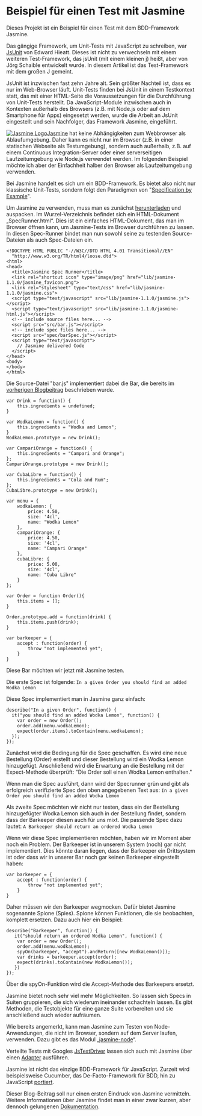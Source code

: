 Beispiel für einen Test mit Jasmine
===================================

Dieses Projekt ist ein Beispiel für einen Test mit dem BDD-Framework Jasmine.

Das gängige Framework, um Unit-Tests mit JavaScript zu schreiben, war [JsUnit](http://www.jsunit.net/ "Homepage von JsUnit") von Edward Hieatt. Dieses ist nicht zu verwechseln mit einem weiteren Test-Framework, das jsUnit (mit einem kleinen j) heißt, aber von Jörg Schaible entwickelt wurde. In diesem Artikel ist das Test-Framework mit dem großen J gemeint.

JsUnit ist inzwischen fast zehn Jahre alt. Sein größter Nachteil ist, dass es nur im Web-Browser läuft. Unit-Tests finden bei JsUnit in einem Testkontext statt, das mit einer HTML-Seite die Voraussetzungen für die Durchführung von Unit-Tests herstellt. Da JavaScript-Module inzwischen auch in Kontexten außerhalb des Browsers (z.B. mit Node.js oder auf dem Smartphone für Apps) eingesetzt werden, wurde die Arbeit an JsUnit eingestellt und sein Nachfolger, das Framework Jasmine, eingeführt.

[![](http://blog.holisticon.de/wp-content/uploads/2012/01/jasmine_logo.png "Jasmine Logo")](http://blog.holisticon.de/wp-content/uploads/2012/01/jasmine_logo.png)[Jasmine](http://pivotal.github.com/jasmine/ "Jasmine auf GitHub") hat keine Abhängigkeiten zum Webbrowser als Ablaufumgebung. Daher kann es nicht nur im Browser (z.B. in einer statischen Webseite als Testumgebung), sondern auch außerhalb, z.B. auf einem Continuous Integration-Server oder einer serverseitigen Laufzeitumgebung wie Node.js verwendet werden. Im folgenden Beispiel möchte ich aber der Einfachheit halber den Browser als Laufzeitumgebung verwenden.

Bei Jasmine handelt es sich um ein BDD-Framework. Es bietet also nicht nur klassische Unit-Tests, sondern folgt den Paradigmen von "[Specification by Example](http://en.wikipedia.org/wiki/Behavior_Driven_Development "BDD in der Wikipedia")".<!--more-->

Um Jasmine zu verwenden, muss man es zunächst [herunterladen](http://pivotal.github.com/jasmine/download.html "Download-Link für Jasmine") und auspacken. Im Wurzel-Verzeichnis befindet sich ein HTML-Dokument „SpecRunner.html“. Dies ist ein einfaches HTML-Dokument, das man im Browser öffnen kann, um Jasmine-Tests im Browser durchführen zu lassen. In diesen Spec-Runner bindet man nun sowohl seine zu testenden Source-Dateien als auch Spec-Dateien ein.


	<!DOCTYPE HTML PUBLIC "-//W3C//DTD HTML 4.01 Transitional//EN"
	  "http://www.w3.org/TR/html4/loose.dtd">
	<html>
	<head>
	  <title>Jasmine Spec Runner</title>
	  <link rel="shortcut icon" type="image/png" href="lib/jasmine-1.1.0/jasmine_favicon.png">
	  <link rel="stylesheet" type="text/css" href="lib/jasmine-1.1.0/jasmine.css">
	  <script type="text/javascript" src="lib/jasmine-1.1.0/jasmine.js"></script>
	  <script type="text/javascript" src="lib/jasmine-1.1.0/jasmine-html.js"></script>
	  <!-- include source files here... -->
	  <script src="src/bar.js"></script>
	  <!-- include spec files here... -->
	  <script src="spec/barSpec.js"></script>
	  <script type="text/javascript">
	    // Jasmine delivered Code
	  </script>
	</head>
	<body>
	</body>
	</html>

Die Source-Datei "bar.js" implementiert dabei die Bar, die bereits im [vorherigen Blogbeitrag](http://blog.holisticon.de/2011/10/behavioural-driven-development-mit-jasmine-und-javascript-teil-1/ "Behavioural Driven Development mit Jasmine und JavaScript (Teil 1)") beschrieben wurde.

	var Drink = function() {
	    this.ingredients = undefined;
	}

	var WodkaLemon = function() {
	    this.ingredients = "Wodka and Lemon";
	}
	WodkaLemon.prototype = new Drink();

	var CampariOrange = function() {
	    this.ingredients = "Campari and Orange";
	};
	CampariOrange.prototype = new Drink();

	var CubaLibre = function() {
	    this.ingredients = "Cola and Rum";
	};
	CubaLibre.prototype = new Drink();

	var menu = {
	    wodkaLemon: {
	        price: 4.50,
	        size: '4cl',
	        name: "Wodka Lemon"
	    },
	    campariOrange: {
	        price: 4.50,
	        size: '4cl',
	        name: "Campari Orange"
	    },
	    cubaLibre: {
	        price: 5.00,
	        size: '4cl',
	        name: "Cuba Libre"
	    }
	};

	var Order = function Order(){
	    this.items = [];
	}

	Order.prototype.add = function(drink) {
	    this.items.push(drink);
	}

	var barkeeper = {
	    accept : function(order) {
	        throw "not implemented yet";
	    }
	}

Diese Bar möchten wir jetzt mit Jasmine testen.

Die erste Spec ist folgende:
`
In a given Order
you should find an added Wodka Lemon
`

Diese Spec implementiert man in Jasmine ganz einfach:

	describe("In a given Order", function() {
	  it("you should find an added Wodka Lemon", function() {
	    var order = new Order();
	    order.add(menu.wodkaLemon);
	    expect(order.items).toContain(menu.wodkaLemon);
	  });
	});

Zunächst wird die Bedingung für die Spec geschaffen. Es wird eine neue Bestellung (Order) erstellt und dieser Bestellung wird ein Wodka Lemon hinzugefügt. Anschließend wird die Erwartung an die Bestellung mit der Expect-Methode überprüft: "Die Order soll einen Wodka Lemon enthalten."

Wenn man die Spec ausführt, dann wird der Specrunner grün und gibt als erfolgreich verifizierte Spec den oben angegebenen Text aus:
`
In a given Order
you should find an added Wodka Lemon
`

Als zweite Spec möchten wir nicht nur testen, dass ein der Bestellung hinzugefügter Wodka Lemon sich auch in der Bestellung findet, sondern dass der Barkeeper diesen auch für uns mixt. Die passende Spec dazu lautet:
`
A Barkeeper
should return an ordered Wodka Lemon
`

Wenn wir diese Spec implementieren möchten, haben wir im Moment aber noch ein Problem. Der Barkeeper ist in unserem System (noch) gar nicht implementiert. Dies könnte daran liegen, dass der Barkeeper ein Drittsystem ist oder dass wir in unserer Bar noch gar keinen Barkeeper eingestellt haben:

	var barkeeper = {
	    accept : function(order) {
	        throw "not implemented yet";
	    }
	}

Daher müssen wir den Barkeeper wegmocken. Dafür bietet Jasmine sogenannte Spione (Spies). Spione können Funktionen, die sie beobachten, komplett ersetzen. Dazu auch hier ein Beispiel:

	describe("Barkeeper", function() {
	   it("should return an ordered Wodka Lemon", function() {
	    var order = new Order();
	    order.add(menu.wodkaLemon);
	    spyOn(barkeeper, "accept").andReturn([new WodkaLemon()]);
	    var drinks = barkeeper.accept(order);
	    expect(drinks).toContain(new WodkaLemon());
	   })
	});

Über die spyOn-Funktion wird die Accept-Methode des Barkeepers ersetzt.

Jasmine bietet noch sehr viel mehr Möglichkeiten. So lassen sich Specs in Suiten gruppieren, die sich wiederum ineinander schachteln lassen. Es gibt Methoden, die Testobjekte für eine ganze Suite vorbereiten und sie anschließend auch wieder aufräumen.

Wie bereits angemerkt, kann man Jasmine zum Testen von Node-Anwendungen, die nicht im Browser, sondern auf dem Server laufen, verwenden. Dazu gibt es das Modul „[jasmine-node](https://github.com/mhevery/jasmine-node "Jasmine Node.js-Modul")“.

Verteilte Tests mit Googles [JsTestDriver](http://code.google.com/p/js-test-driver "Google JsTestDriver") lassen sich auch mit Jasmine über einen [Adapter](https://github.com/ibolmo/jasmine-jstd-adapter "Jasmine JSTestDriver Adapter") ausführen.

Jasmine ist nicht das einzige BDD-Framework für JavaScript. Zurzeit wird beispielsweise Cucumber, das De-Facto-Framework für BDD, hin zu JavaScript [portiert](https://github.com/cucumber/cucumber-js "CucumberJS").

Dieser Blog-Beitrag soll nur einen ersten Eindruck von Jasmine vermitteln. Weitere Informationen über Jasmine findet man in einer zwar kurzen, aber dennoch gelungenen [Dokumentation](https://github.com/pivotal/jasmine/wiki "Jasmine Wiki").